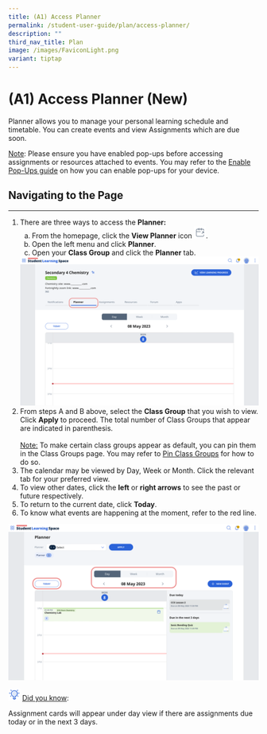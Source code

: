 ```yaml
---
title: (A1) Access Planner
permalink: /student-user-guide/plan/access-planner/
description: ""
third_nav_title: Plan
image: /images/FaviconLight.png
variant: tiptap
---
```

<h1>(A1) Access Planner (New)</h1>
<p>Planner allows you to manage your personal learning schedule and timetable. You can create events and view Assignments which are due soon.</p>
<p><u>Note</u>: Please ensure you have enabled pop-ups before accessing assignments or resources attached to events. You may refer to the <a target="_blank" href="/files/Userguide/Downloadable%20Resources/Enable-Pop-ups-Guide.pdf">Enable Pop-Ups guide</a> on how you can enable pop-ups for your device.</p>
  <h2>Navigating to the Page</h2>
<hr>
  <ol>
    <li>There are three ways to access the <strong>Planner:</strong>
      <ol style="list-style-type: lower-alpha;">
        <li>From the homepage, click the <strong>View Planner</strong> icon <img style="width:1.5rem; display: inline;" src="/images/Icons/CalendarOpen.svg">.</li>
        <li>Open the left menu and click <strong>Planner</strong>.</li>
        <li>Open your <strong>Class Group</strong> and click the <strong>Planner</strong> tab.</li>
      </ol>
    </li>
<img src="/images/1Student/P-ClassGroupPlanner.png">
	
<li>From steps A and B above, select the <strong>Class Group</strong> that you wish to view. Click <strong>Apply</strong> to proceed. The total number of Class Groups that appear are indicated in parenthesis.<br><br><u>Note:</u> To make certain class groups appear as default, you can pin them in the Class Groups page. You may refer to <a target="_blank" href="/student-user-guide/organise/access-class-groups/">Pin Class Groups</a> for how to do so.</li>
    <li>The calendar may be viewed by Day, Week or Month. Click the relevant tab for your preferred view.</li>
    <li>To view other dates, click the <strong>left</strong> or <strong>right arrows</strong> to see the past or future respectively.</li>
    <li>To return to the current date, click <strong>Today</strong>.</li>
    <li>To know what events are happening at the moment, refer to the red line.</li>
  </ol>
<img src="/images/1Student/P-Calendar.png">	
  <p><img style="width:1.5rem; display: inline;" src="/images/Icons/Bulb32.svg"> <u>Did you know</u>:</p>
<p>Assignment cards will appear under day view if there are assignments due today or in the&nbsp;next&nbsp;3&nbsp;days.</p>